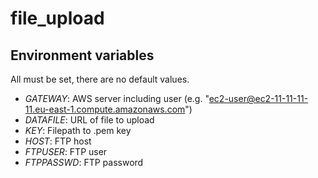 # file_upload

## Environment variables

All must be set, there are no default values.

 * *GATEWAY*: AWS server including user (e.g. "ec2-user@ec2-11-11-11-11.eu-east-1.compute.amazonaws.com")
 * *DATAFILE*: URL of file to upload
 * *KEY*: Filepath to .pem key
 * *HOST*: FTP host
 * *FTPUSER*: FTP user
 * *FTPPASSWD*: FTP password

